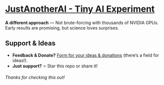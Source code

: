 # [JustAnotherAI - Tiny AI Experiment  ](https://github.com/bughme/JustAnotherAI)

**A different approach** — Not brute-forcing with thousands of NVIDIA GPUs. Early results are promising, but science loves surprises.  

## Support & Ideas  

- **Feedback & Donate?** [Form for your ideas & donations](https://bugme.github.io/form/) (there’s a field for ideas!).  
- **Just support?** ⭐ Star this repo or share it!  

*Thanks for checking this out!*  
